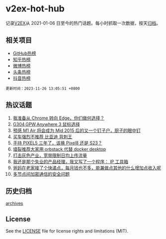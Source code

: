 # v2ex-hot-hub

 记录[V2EX](https://www.v2ex.com/)从 2021-01-06 日至今的热门话题。每小时抓取一次数据，按天[归档](archives)。
 
 ## 相关项目

- [GitHub热榜](https://github.com/snaildev/github-hot-hub)
- [知乎热榜](https://github.com/snaildev/zhihu-hot-hub)
- [微博热榜](https://github.com/snaildev/weibo-hot-hub)
- [头条热榜](https://github.com/snaildev/toutiao-hot-hub)
- [抖音热榜](https://github.com/snaildev/douyin-hot-hub)


 `更新时间：2023-11-26 13:05:51 +0800`

## 热议话题

1. [我准备从 Chrome 转向 Edge，你们做何选择？](https://www.v2ex.com/t/995182)
1. [G304,GPW,Anywhere 3 鼠标选择](https://www.v2ex.com/t/995116)
1. [预感 M1 Air 将会成为 Mid 2015 后的又一个钉子户，厨子的眼中钉](https://www.v2ex.com/t/995147)
1. [买车强烈不推荐 比亚迪 背刺王](https://www.v2ex.com/t/995123)
1. [手持 PIXEL5 三年了，该换 Pixel8 还是 S23？](https://www.v2ex.com/t/995107)
1. [墙裂推荐大家用 orbstack 代替 docker desktop](https://www.v2ex.com/t/995120)
1. [打击灰色产业，宽带限制日均上传流量](https://www.v2ex.com/t/995094)
1. [我还是那个失业的产品经理，我又写了一个程序： IP 工具箱](https://www.v2ex.com/t/995158)
1. [爸妈在老家接了个快递点，每月钱也不多，能兼做点其他的什么增加点收入呢](https://www.v2ex.com/t/995170)
1. [多节点间加密通信的安全问题](https://www.v2ex.com/t/995144)

## 历史归档

[archives](archives)

## License

See the [LICENSE](LICENSE) file for license rights and limitations (MIT).
